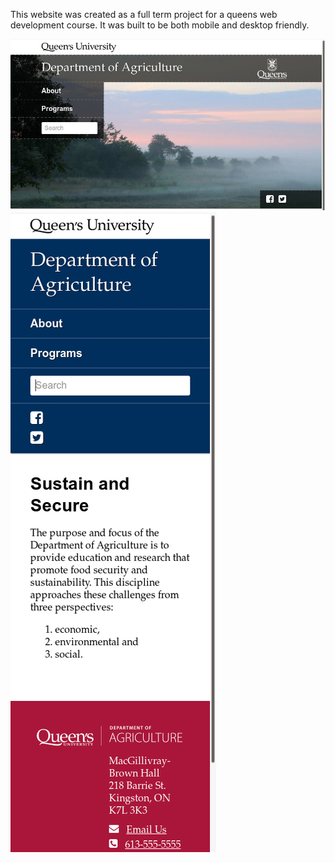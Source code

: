 This website was created as a full term project for a queens web development course. It was built to be both mobile and desktop friendly.

![website homepage](/screenshots/search-desktop-home.jpg)
![website homepage](/screenshots/search-mobile-no-term.jpg)
